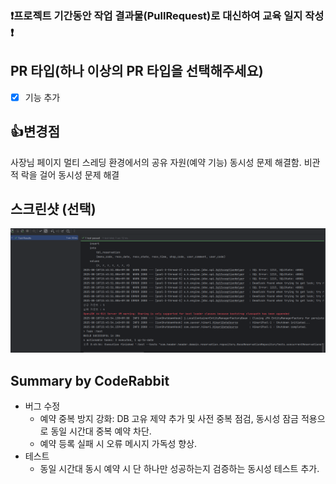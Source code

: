 ### ❗프로젝트 기간동안 작업 결과물(PullRequest)로 대신하여 교육 일지 작성 ❗

## PR 타입(하나 이상의 PR 타입을 선택해주세요)

- [X] 기능 추가 <br>

## 👍변경점

사장님 페이지 멀티 스레딩 환경에서의 공유 자원(예약 기능) 동시성 문제 해결함.
비관적 락을 걸어 동시성 문제 해결

## 스크린샷 (선택)

![alt text](<스크린샷 2025-08-18 161942.png>)



<!-- This is an auto-generated comment: release notes by coderabbit.ai -->

## Summary by CodeRabbit

- 버그 수정
  - 예약 중복 방지 강화: DB 고유 제약 추가 및 사전 중복 점검, 동시성 잠금 적용으로 동일 시간대 중복 예약 차단.
  - 예약 등록 실패 시 오류 메시지 가독성 향상.
- 테스트
  - 동일 시간대 동시 예약 시 단 하나만 성공하는지 검증하는 동시성 테스트 추가.

<!-- end of auto-generated comment: release notes by coderabbit.ai -->